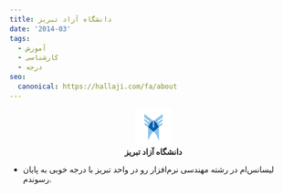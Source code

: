 ```yaml
---
title: دانشگاه آزاد تبریز
date: '2014-03'
tags:
  - آموزش
  - کارشناسی
  - درجه
seo:
  canonical: https://hallaji.com/fa/about
---
```

<p align='center'>
  <img src='/assets/stories/azad.png' height='64' /><br />
  <b>دانشگاه آزاد تبریز</b>
</p>

* لیسانس‌ام در رشته مهندسی نرم‌افزار رو در واحد تبریز با درجه خوبی به پایان رسوندم.
